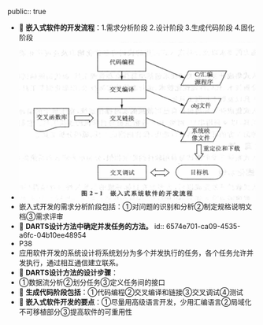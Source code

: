 public:: true

- 🔵 **嵌入式软件的开发流程**：1.需求分析阶段 2.设计阶段 3.生成代码阶段 4.固化阶段
- ![image.png](../assets/image_1702106538591_0.png)
- 嵌入式开发的需求分析阶段包括：①对问题的识别和分析②制定规格说明文档③需求评审
- 🔵 **DARTS设计方法中确定并发任务的方法。**
  id:: 6574e701-ca09-4535-a6fc-04b10ee48954
- P38
- 应用软件开发的系统设计将系统划分为多个并发执行的任务，各个任务允许并发执行，通过相互通信建立联系。
- 🔵 **DARTS设计方法的设计步骤**：
- ①数据流分析②划分任务③定义任务间的接口
- 🔵 **生成代码阶段包括**：①代码编程②交叉编译和链接③交叉调试④测试
- 🔵 **嵌入式软件开发的要点**：①尽量用高级语言开发，少用汇编语言②局域化不可移植部分③提高软件的可重用性